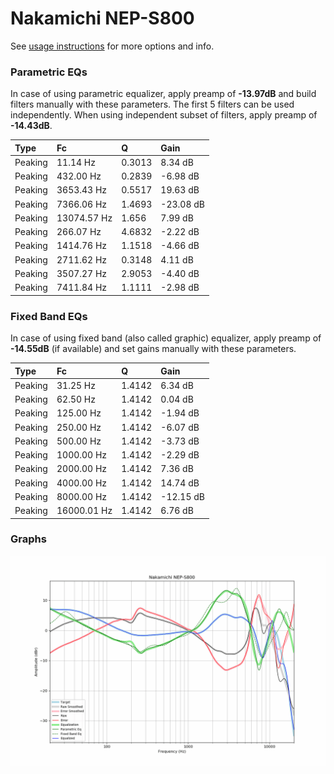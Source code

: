# Nakamichi NEP-S800
See [usage instructions](https://github.com/jaakkopasanen/AutoEq#usage) for more options and info.

### Parametric EQs
In case of using parametric equalizer, apply preamp of **-13.97dB** and build filters manually
with these parameters. The first 5 filters can be used independently.
When using independent subset of filters, apply preamp of **-14.43dB**.

| Type    | Fc          |      Q | Gain      |
|:--------|:------------|:-------|:----------|
| Peaking | 11.14 Hz    | 0.3013 | 8.34 dB   |
| Peaking | 432.00 Hz   | 0.2839 | -6.98 dB  |
| Peaking | 3653.43 Hz  | 0.5517 | 19.63 dB  |
| Peaking | 7366.06 Hz  | 1.4693 | -23.08 dB |
| Peaking | 13074.57 Hz | 1.656  | 7.99 dB   |
| Peaking | 266.07 Hz   | 4.6832 | -2.22 dB  |
| Peaking | 1414.76 Hz  | 1.1518 | -4.66 dB  |
| Peaking | 2711.62 Hz  | 0.3148 | 4.11 dB   |
| Peaking | 3507.27 Hz  | 2.9053 | -4.40 dB  |
| Peaking | 7411.84 Hz  | 1.1111 | -2.98 dB  |

### Fixed Band EQs
In case of using fixed band (also called graphic) equalizer, apply preamp of **-14.55dB**
(if available) and set gains manually with these parameters.

| Type    | Fc          |      Q | Gain      |
|:--------|:------------|:-------|:----------|
| Peaking | 31.25 Hz    | 1.4142 | 6.34 dB   |
| Peaking | 62.50 Hz    | 1.4142 | 0.04 dB   |
| Peaking | 125.00 Hz   | 1.4142 | -1.94 dB  |
| Peaking | 250.00 Hz   | 1.4142 | -6.07 dB  |
| Peaking | 500.00 Hz   | 1.4142 | -3.73 dB  |
| Peaking | 1000.00 Hz  | 1.4142 | -2.29 dB  |
| Peaking | 2000.00 Hz  | 1.4142 | 7.36 dB   |
| Peaking | 4000.00 Hz  | 1.4142 | 14.74 dB  |
| Peaking | 8000.00 Hz  | 1.4142 | -12.15 dB |
| Peaking | 16000.01 Hz | 1.4142 | 6.76 dB   |

### Graphs
![](./Nakamichi%20NEP-S800.png)